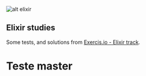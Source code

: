 ![alt elixir](https://avatars0.githubusercontent.com/u/1481354?s=80&v=4)

## Elixir studies

Some tests, and solutions from [Exercis.io - Elixir track](https://exercism.io/my/tracks/elixir).

# Teste master